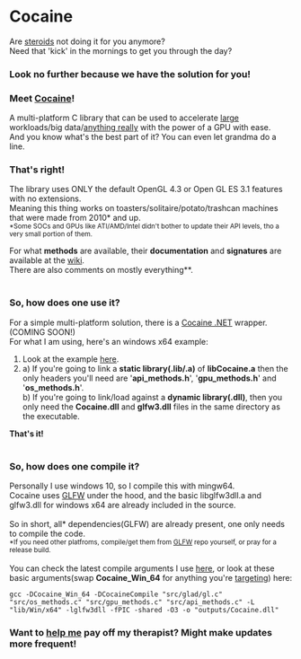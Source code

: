 # Cocaine
Are [steroids](https://github.com/subspecs/Steroids) not doing it for you anymore?<br>
Need that 'kick' in the mornings to get you through the day?

### Look no further because we have the solution for you!

### Meet <ins>**Cocaine**</ins>!
A multi-platform C library that can be used to accelerate <ins>large</ins> workloads/big data/<ins>anything really</ins> with the power of a GPU with ease. <br>
And you know what's the best part of it? You can even let grandma do a line.


### That's right!
The library uses ONLY the default OpenGL 4.3 or Open GL ES 3.1 features with no extensions.<br>
Meaning this thing works on toasters/solitaire/potato/trashcan machines that were made from 2010* and up.
<br>
<sub>*Some SOCs and GPUs like ATI/AMD/Intel didn't bother to update their API levels, tho a very small portion of them.</sub><br>

For what **methods** are available, their **documentation** and **signatures** are available at the [wiki](https://github.com/subspecs/Cocaine/wiki/API-Documentation).<br>
There are also comments on mostly everything**.<br><br>

### So, how does one use it?
For a simple multi-platform solution, there is a [Cocaine .NET]() wrapper.(COMING SOON!)<br>
For what I am using, here's an windows x64 example:<br>
1) Look at the example [here](https://github.com/subspecs/Cocaine/blob/master/examples/basicexample.c).
2) a) If you're going to link a **static library(.lib/.a)** of **libCocaine.a** then the only headers you'll need are '**api_methods.h**', '**gpu_methods.h**' and '**os_methods.h**'.<br>
b) If you're going to link/load against a **dynamic library(.dll)**, then you only need the **Cocaine.dll** and **glfw3.dll** files in the same directory as the executable.<br>

**That's it!**<br><br>

### So, how does one compile it?
Personally I use windows 10, so I compile this with mingw64.<br>
Cocaine uses [GLFW](https://github.com/glfw/glfw) under the hood, and the basic libglfw3dll.a and glfw3.dll for windows x64 are already included in the source.<br><br>
So in short, all* dependencies(GLFW) are already present, one only needs to compile the code.<br>
<sub>*If you need other platfroms, compile/get them from [GLFW](https://github.com/glfw/glfw) repo yourself, or pray for a release build.</sub><br><br>
You can check the latest compile arguments I use [here](https://github.com/subspecs/Cocaine/blob/master/-%20CompileGLLib.bat), or look at these basic arguments(swap **Cocaine_Win_64** for anything you're [targeting](https://github.com/subspecs/Cocaine/blob/master/include/platform.h)) here:
```
gcc -DCocaine_Win_64 -DCocaineCompile "src/glad/gl.c" "src/os_methods.c" "src/gpu_methods.c" "src/api_methods.c" -L "lib/Win/x64" -lglfw3dll -fPIC -shared -O3 -o "outputs/Cocaine.dll"
```

### **Want to [help me](https://www.patreon.com/subspecs) pay off my therapist? Might make updates more frequent!**


